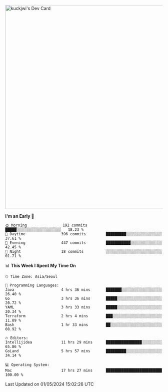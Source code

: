 <a href="https://app.daily.dev/kuckhwancho"><img src="https://api.daily.dev/devcards/v2/efef39c8028947428b3c0b486b9cd9b6.png?r=iz2&type=wide" width="652" alt="kuckjwi's Dev Card"/></a>

<!--START_SECTION:waka-->
**I'm an Early 🐤** 

```text
🌞 Morning                192 commits         █████░░░░░░░░░░░░░░░░░░░░   18.23 % 
🌆 Daytime                396 commits         █████████░░░░░░░░░░░░░░░░   37.61 % 
🌃 Evening                447 commits         ███████████░░░░░░░░░░░░░░   42.45 % 
🌙 Night                  18 commits          ░░░░░░░░░░░░░░░░░░░░░░░░░   01.71 % 
```


📊 **This Week I Spent My Time On** 

```text
🕑︎ Time Zone: Asia/Seoul

💬 Programming Languages: 
Java                     4 hrs 36 mins       ███████░░░░░░░░░░░░░░░░░░   26.40 % 
Go                       3 hrs 36 mins       █████░░░░░░░░░░░░░░░░░░░░   20.72 % 
YAML                     3 hrs 33 mins       █████░░░░░░░░░░░░░░░░░░░░   20.34 % 
Terraform                2 hrs 4 mins        ███░░░░░░░░░░░░░░░░░░░░░░   11.89 % 
Bash                     1 hr 33 mins        ██░░░░░░░░░░░░░░░░░░░░░░░   08.92 % 

🔥 Editors: 
Intellijidea             11 hrs 29 mins      ████████████████░░░░░░░░░   65.86 % 
GoLand                   5 hrs 57 mins       █████████░░░░░░░░░░░░░░░░   34.14 % 

💻 Operating System: 
Mac                      17 hrs 27 mins      █████████████████████████   100.00 % 
```


 Last Updated on 01/05/2024 15:02:26 UTC
<!--END_SECTION:waka-->
